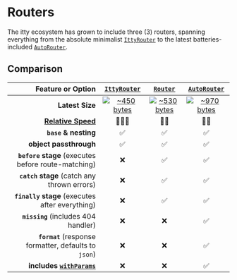 # Routers <Badge type="warning" text="v5" /> 

The itty ecosystem has grown to include three (3) routers, spanning everything from the absolute minimalist  [`IttyRouter`](/itty-router/routers/ittyrouter)
to the latest batteries-included [`AutoRouter`](/itty-router/routers/autorouter).

## Comparison

| Feature or Option | [**`IttyRouter`**](/itty-router/routers/ittyrouter) | [**`Router`**](/itty-router/routers/router) | [**`AutoRouter`**](/itty-router/routers/autorouter)
| ---:|:---:|:---:|:---:
| **Latest Size** | [![~450 bytes](https://itty.ing/https://deno.bundlejs.com/?q=itty-router/IttyRouter&badge&badge-style=flat-square)](https://deno.bundlejs.com/?q=itty-router/IttyRouter) |[![~530 bytes](https://itty.ing/https://deno.bundlejs.com/?q=itty-router/Router&badge&badge-style=flat-square)](https://deno.bundlejs.com/?q=itty-router/Router) | [![~970 bytes](https://itty.ing/https://deno.bundlejs.com/?q=itty-router/AutoRouter&badge&badge-style=flat-square)](https://deno.bundlejs.com/?q=itty-router/AutoRouter) |
| **[Relative Speed](/itty-router/performance/speed#ultra-tuning)** | 🚀🚀🚀 | 🚀🚀 | 🚀🚀 |
| **`base` & nesting** | ✅ | ✅ | ✅ |
| **object passthrough** | ✅ | ✅ | ✅ |
| **`before` stage** (executes before route-matching) | ❌ | ✅ | ✅ |
| **`catch` stage** (catch any thrown errors) | ❌ | ✅ | ✅ |
| **`finally` stage** (executes after everything) | ❌ | ✅ | ✅ |
| **`missing`** (includes 404 handler) | ❌ | ❌ | ✅ |
| **`format`** (response formatter, defaults to `json`) | ❌ | ❌ | ✅ |
| **includes [`withParams`](/itty-router/middleware/withparams)** | ❌ | ❌ | ✅ |


<!-- | **Latest Size** | [![Bundle Size](https://deno.bundlejs.com/?q=itty-router/IttyRouter&badge&badge-style=flat-square)](https://deno.bundlejs.com/?q=itty-router/IttyRouter) | [![Bundle Size](https://deno.bundlejs.com/?q=itty-router/Router&badge&badge-style=flat-square)](https://deno.bundlejs.com/?q=itty-router/Router) | [![Bundle Size](https://deno.bundlejs.com/?q=itty-router/AutoRouter&badge&badge-style=flat-square)](https://deno.bundlejs.com/?q=itty-router/AutoRouter) | -->

